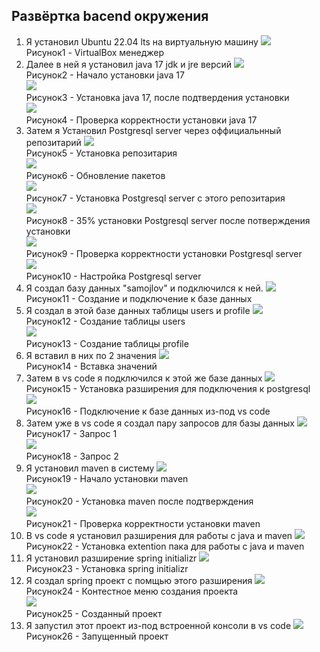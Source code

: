 ## Развёртка bacend окружения
1. Я установил Ubuntu 22.04 lts на виртуальную машину
![](foto/f1.png)<br>
Рисунок1 - VirtualBox менеджер<br>
2. Далее в ней я установил java 17 jdk и jre версий
![](foto/f2.png)<br>
Рисунок2 - Начало установки java 17<br>
![](foto/f3.png)<br>
Рисунок3 - Установка java 17, после подтвердения установки<br>
![](foto/f4.png)<br>
Рисунок4 - Проверка корректности установки java 17<br>
3. Затем я Установил Postgresql server через оффициальнный репозитарий
![](foto/f5.png)<br>
Рисунок5 - Установка репозитария<br>
![](foto/f6.png)<br>
Рисунок6 - Обновление пакетов<br>
![](foto/f7.png)<br>
Рисунок7 - Установка Postgresql server с этого репозитария<br>
![](foto/f8.png)<br>
Рисунок8 - 35% установки Postgresql server после потверждения установки<br>
![](foto/f9.png)<br>
Рисунок9 - Проверка корректности установки Postgresql server<br>
![](foto/f10.png)<br>
Рисунок10 - Настройка Postgresql server<br>
4. Я создал базу данных "samojlov" и подключился к ней.
![](foto/f11.png)<br>
Рисунок11 - Создание и подключение к базе данных<br>
5. Я создал в этой базе данных таблицы users и profile
![](foto/f12.png)<br>
Рисунок12 - Создание таблицы users<br>
![](foto/f13.png)<br>
Рисунок13 - Создание таблицы profile<br>
6. Я вставил в них по 2 значения
![](foto/f14.png)<br>
Рисунок14 - Вставка значений<br>
7. Затем в vs code я подключился к этой же базе данных
![](foto/f15.png)<br>
Рисунок15 - Установка разширения для подключения к postgresql<br>
![](foto/f16.png)<br>
Рисунок16 - Подключение к базе данных из-под vs code<br>
8. Затем уже в vs code я создал пару запросов для базы данных
![](foto/f17.png)<br>
Рисунок17 - Запрос 1<br>
![](foto/f18.png)<br>
Рисунок18 - Запрос 2<br>
9. Я установил maven в систему
![](foto/f19.png)<br>
Рисунок19 - Начало установки maven<br>
![](foto/f20.png)<br>
Рисунок20 - Установка maven после подтверждения<br>
![](foto/f21.png)<br>
Рисунок21 - Проверка корректности установки maven<br>
10. В vs code я установил разширения для работы с java и maven
![](foto/f22.png)<br>
Рисунок22 - Установка extention пака для работы с java и maven<br>
11. Я установил разширение spring initializr
![](foto/f23.png)<br>
Рисунок23 - Установка spring initializr<br>
12. Я создал spring проект с помщью этого разширения
![](foto/f24.png)<br>
Рисунок24 - Контестное меню создания проекта<br>
![](foto/f25.png)<br>
Рисунок25 - Созданный проект<br>
13. Я запустил этот проект из-под встроенной консоли в vs code
![](foto/f26.png)<br>
Рисунок26 - Запущенный проект<br>
